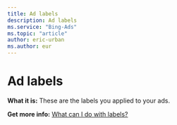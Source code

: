 ```yaml
---
title: Ad labels
description: Ad labels
ms.service: "Bing-Ads"
ms.topic: "article"
author: eric-urban
ms.author: eur
---
```


# Ad labels

**What it is:**    These are the labels you applied to your ads.

**Get more info:**     [What can I do with labels?](../hlp_BA_CONC_Labels.md)


